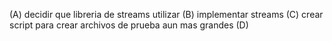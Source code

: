 (A) decidir que libreria de streams utilizar
(B) implementar streams
(C) crear script para crear archivos de prueba aun mas grandes
(D) 